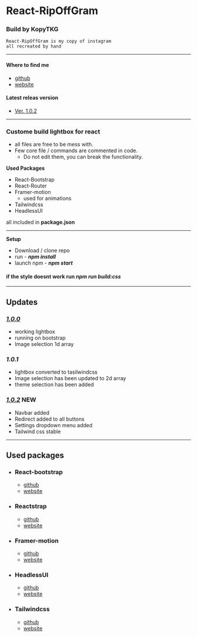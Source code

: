 # React-RipOffGram
### Build by KopyTKG
```
React-RipOffGram is my copy of instagram
all recreated by hand
```


---
#### Where to find me
* [github](https://github.com/KopyTKG)
* [website](https://thekrew.vercel.app/)

#### Latest releas version
* [Ver. 1.0.2](#1.0.2)


---
### Custome build lightbox for react

* all files are free to be mess with.
* Few core file / commands are commented in code. 
  * Do not edit them, you can break the functionality.

**Used Packages**
* React-Bootstrap
* React-Router
* Framer-motion
  * used for animations
* Tailwindcss
* HeadlessUI

all included in **package.json**

--- 
**Setup**
*   Download / clone repo
*   run  - ***npm install***
*   launch npm - ***npm start***
  

#### if the style doesnt work run ***npm run build:css***

***
## Updates

### [*1.0.0*](https://github.com/KopyTKG/React-RipOffGram/releases/tag/1.0.0)
  * working lightbox
  * running on bootstrap
  * Image selection 1d array 

### *1.0.1*
  * lightbox converted to tasilwindcss
  * Image selection has been updated to 2d array
  * theme selection has been added
### [*1.0.2*](https://github.com/KopyTKG/React-RipOffGram/releases/tag/1.0.2) **NEW**
  * Navbar added
  * Redirect added to all buttons
  * Settings dropdown menu added
  * Tailwind css stable
  
---
## **Used packages**

*   ### React-bootstrap
    *   [github](https://github.com/react-bootstrap/react-bootstrap)
    *   [website](https://react-bootstrap.github.io/)
*   ### Reactstrap
    *   [github](https://github.com/reactstrap/reactstrap)
    *   [website](https://reactstrap.github.io/)
*   ### Framer-motion
    *   [github](https://github.com/framer/motion#--an-open-source-and-production-ready-motionlibrary-for-react-on-the-web)
    *   [website](https://www.framer.com/)
*   ### HeadlessUI
    *   [github](https://github.com/tailwindlabs/headlessui)
    *   [website](https://headlessui.dev/)
*   ### Tailwindcss
    *   [github](https://github.com/tailwindlabs/tailwindcss)
    *   [website](https://tailwindui.com/)

